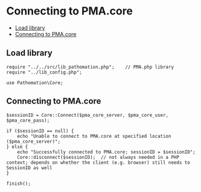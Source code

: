 # **Connecting to PMA.core**

- [Load library](#load-library)
- [Connecting to PMA.core](#connecting-to-pma.core)


## Load library
```
require "../../src/lib_pathomation.php"; 	// PMA.php library
require "../lib_config.php";

use Pathomation\Core;
```


## Connecting to PMA.core
```
$sessionID = Core::Connect($pma_core_server, $pma_core_user, $pma_core_pass);

if ($sessionID == null) {
	echo "Unable to connect to PMA.core at specified location ($pma_core_server)";
} else {
	echo "Successfully connected to PMA.core; sessionID = $sessionID";
	Core::disconnect($sessionID);  // not always needed in a PHP context; depends on whether the client (e.g. browser) still needs to SessionID as well
}

finish();
```
